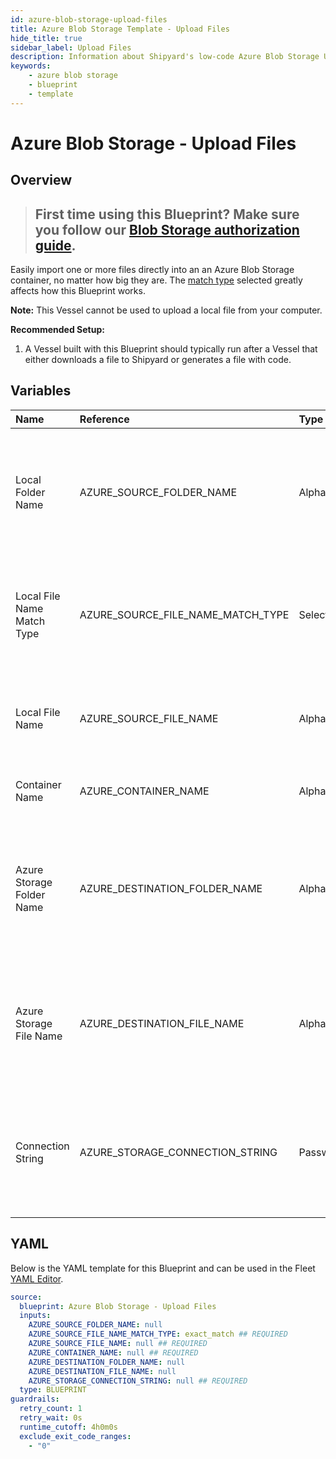 ```yaml
---
id: azure-blob-storage-upload-files
title: Azure Blob Storage Template - Upload Files
hide_title: true
sidebar_label: Upload Files
description: Information about Shipyard's low-code Azure Blob Storage Upload Files blueprint. Easily import one or more files directly into an Azure Blob Storage container, no matter how big they are.
keywords:
    - azure blob storage
    - blueprint
    - template
---
```


# Azure Blob Storage - Upload Files

## Overview

> ## **First time using this Blueprint? Make sure you follow our [Blob Storage authorization guide](https://www.shipyardapp.com/docs/blueprint-library/azure-blob-storage/azure-blob-storage-authorization/)**.

Easily import one or more files directly into an an Azure Blob Storage container, no matter how big they are. The [match type](https://www.shipyardapp.com/docs/reference/blueprints/blueprint-library/match-type/) selected greatly affects how this Blueprint works.

**Note:** This Vessel cannot be used to upload a local file from your computer.

**Recommended Setup:**

1. A Vessel built with this Blueprint should typically run after a Vessel that either downloads a file to Shipyard or generates a file with code. 




## Variables

| Name | Reference | Type | Required | Default | Options | Description |
|:---|:---|:---|:---|:---|:---|:---|
| Local Folder Name | AZURE_SOURCE_FOLDER_NAME | Alphanumeric | :heavy_minus_sign: | - | - | Name of the local folder on Shipyard to upload the target file from. If left blank, will look in the home directory. |
| Local File Name Match Type | AZURE_SOURCE_FILE_NAME_MATCH_TYPE | Select | :white_check_mark: | `exact_match` | Exact Match: `exact_match`<br></br><br></br>Regex Match: `regex_match` | Determines if the text in "Local File Name" will look for one file with exact match, or multiple files using regex. |
| Local File Name | AZURE_SOURCE_FILE_NAME | Alphanumeric | :white_check_mark: | - | - | Name of the target file on Shipyard. Can be regex if "Match Type" is set accordingly. |
| Container Name | AZURE_CONTAINER_NAME | Alphanumeric | :white_check_mark: | - | - | Name of the target Azure storage container. |
| Azure Storage Folder Name | AZURE_DESTINATION_FOLDER_NAME | Alphanumeric | :heavy_minus_sign: | - | - | Folder where the file(s) should be downloaded in the Azure Storage container. Leaving blank will place the file in the root directory. |
| Azure Storage File Name | AZURE_DESTINATION_FILE_NAME | Alphanumeric | :heavy_minus_sign: | - | - | What to name the file(s) being uploaded to Azure Storage. If left blank, defaults to the original file name(s). |
| Connection String | AZURE_STORAGE_CONNECTION_STRING | Password | :white_check_mark: | - | - | Connection string for programmatic access to upload the file to the specified Azure storage container. |


## YAML

Below is the YAML template for this Blueprint and can be used in the Fleet [YAML Editor](../../reference/fleets/yaml-editor.md).

```yaml
source:
  blueprint: Azure Blob Storage - Upload Files
  inputs:
    AZURE_SOURCE_FOLDER_NAME: null 
    AZURE_SOURCE_FILE_NAME_MATCH_TYPE: exact_match ## REQUIRED
    AZURE_SOURCE_FILE_NAME: null ## REQUIRED
    AZURE_CONTAINER_NAME: null ## REQUIRED
    AZURE_DESTINATION_FOLDER_NAME: null 
    AZURE_DESTINATION_FILE_NAME: null 
    AZURE_STORAGE_CONNECTION_STRING: null ## REQUIRED
  type: BLUEPRINT
guardrails:
  retry_count: 1
  retry_wait: 0s
  runtime_cutoff: 4h0m0s
  exclude_exit_code_ranges:
    - "0"
```
